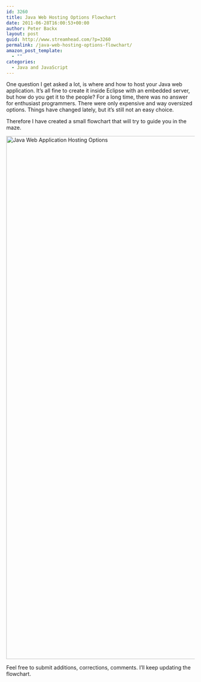 ```yaml
---
id: 3260
title: Java Web Hosting Options Flowchart
date: 2011-06-28T16:00:53+00:00
author: Peter Backx
layout: post
guid: http://www.streamhead.com/?p=3260
permalink: /java-web-hosting-options-flowchart/
amazon_post_template:
  - ""
categories:
  - Java and JavaScript
---
```

One question I get asked a lot, is where and how to host your Java web application. It&#8217;s all fine to create it inside Eclipse with an embedded server, but how do you get it to the people? For a long time, there was no answer for enthusiast programmers. There were only expensive and way oversized options. Things have changed lately, but it&#8217;s still not an easy choice.

Therefore I have created a small flowchart that will try to guide you in the maze.

<!--more-->

<img class="alignnone size-full wp-image-3264" title="java_hosting_flowchart" src="http://www.streamhead.com/wp-content/uploads/2011/06/java_hosting_flowchart.png" alt="Java Web Application Hosting Options" width="515" height="1399" srcset="http://www.streamhead.com/wp-content/uploads/2011/06/java_hosting_flowchart.png 515w, http://www.streamhead.com/wp-content/uploads/2011/06/java_hosting_flowchart-110x300.png 110w" sizes="(max-width: 515px) 100vw, 515px" />

Feel free to submit additions, corrections, comments. I&#8217;ll keep updating the flowchart.

<!-- AddThis Advanced Settings generic via filter on the_content -->

<!-- AddThis Share Buttons generic via filter on the_content -->